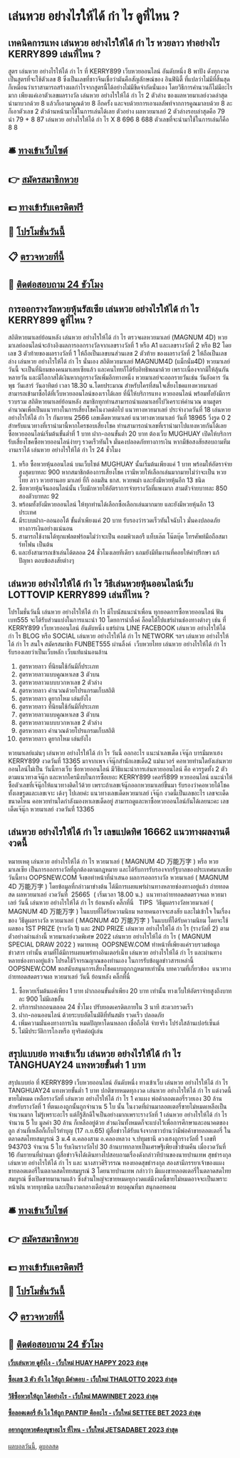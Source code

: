# เล่นหวย อย่างไรให้ได้ กํา ไร ดูที่ไหน ?
## เทคนิคการแทง เล่นหวย อย่างไรให้ได้ กํา ไร หวยลาว ทำอย่างไร KERRY899 เล่นที่ไหน ?
สูตร เล่นหวย อย่างไรให้ได้ กํา ไร ที่ KERRY899 เว็บหวยออนไลน์ อันดับหนึ่ง 8 พาปัง ดังทุกงวด เป็นสูตรที่จะใช้ตัวเลข 8 ซึ่งเป็นเลขที่ชาวจีนเชื่อว่ามันคือสัญลักษณ์ของ อินฟินิตี้ ที่แปลว่าไม่มีที่สิ้นสุด ก็เหมือนว่าเราสามารถสร้างผลกำไรจากสูตรนี้ได้อย่างไม่มีขีดจำกัดนั่นเอง โดยวิธีการคำนวนก็ไม่มีอะไรมาก เพียงแค่เอาตัวเลขผลรางวัล เล่นหวย อย่างไรให้ได้ กํา ไร 2 ตัวล่าง ของผลหวยมาเลย์งวดล่าสุดนำมาบวกด้วย 8 แล้วก็เอามาคูณด้วย 8 อีกครั้ง และจบด้วยการเอาผลลัพท์จากการคูณมาลบด้วย 8 ละก็เอาตัวเลข 2 ตัวด้านหน้ามาใช้ในการเล่นได้เลย
ตัวอย่าง ผลหวยมาเลย์ 2 ตัวล่างรอบล่าสุดคือ 79
นำ 79 + 8 87 เล่นหวย อย่างไรให้ได้ กํา ไร X 8 696 8 688
ตัวเลขที่จะนำมาใช้ในการเล่นก็คือ 8 8

## 🛎 [ทางเข้าเว็บไซต์](https://bit.ly/3BG5bNw)
## 👉 [สมัครสมาชิกหวย](https://bit.ly/3BG5bNw)
## 💵 [ทางเข้ารับเครดิตฟรี](https://bit.ly/3C3mvgS)
## 👑 [โปรโมชั่นวันนี้](https://bit.ly/3C3mvgS)
## 📋 [ตรวจหวยที่นี้](https://bit.ly/3C3mvgS)
## 📱 [ติดต่อสอบถาม 24 ชัวโมง](https://bit.ly/3C3mvgS)

## การออกรางวัลหวยหุ้นรัสเซีย เล่นหวย อย่างไรให้ได้ กํา ไร KERRY899 ดูที่ไหน ?
สถิติหวยมาเลย์ย้อนหลัง เล่นหวย อย่างไรให้ได้ กํา ไร ตรวจผลหวยมาเลย์ (MAGNUM 4D) หวยมาเลย์ออนไลน์จะอ้างอิงผลการออกรางวัลจากเลขรางวัลที่ 1 หรือ A1 และเลขรางวัลที่ 2 หรือ B2 โดยเลข 3 ตัวท้ายของผลรางวัลที่ 1 ให้ถือเป็นเลขบนส่วนเลข 2 ตัวท้าย ของผลรางวัลที่ 2 ให้ถือเป็นเลขล่าง เล่นหวย อย่างไรให้ได้ กํา ไร นั่นเอง
สถิติหวยมาเลย์ MAGNUM4D (แม็กนั่ม4D) หวยมาเลย์วันนี้ จะเป็นที่นิยมของคนมาเลยเซียแล้ว และคนไทยก็ได้รับอิทธิพลมาด้วย เพราะเนื่องจากมีให้ลุ้นกันหลายวัน และมีโอกาสได้เงินหากถูกรางวัลเพิ่มอีกทางหนึ่ง หวยมาเลย์จะออกรายวันเช่น วันอังคาร วันพุธ วันเสาร์ วันอาทิตย์ เวลา 18.30 น.โดยประมาณ สำหรับใครที่สนใจเสี่ยงโชคแทงหวยมาเลย์ สามารถเข้ามาซื้อได้ที่เว็บหวยออนไลน์ของเราได้เลย ที่นี่ให้บริการแทง หวยออนไลน์ พร้อมทั้งยังมีการรวบรวม สถิติหวยมาเลย์ย้อนหลัง สมาชิกทุกท่านสามารถนำผลมาเลย์ไปวิเคราะห์คำนวณ ตามสูตรคำนวณเพื่อเป็นแนวทางในการเสี่ยงโชคในงวดต่อไป
แนวทางหวยมาเลย์ ประจำงวดวันที่ 18 เล่นหวย อย่างไรให้ได้ กํา ไร กันยายน 2566 เลขเด็ดหวยมาเลย์ แนวทางหวยมาเลย์ วันที่ 18965 วิ่งรูด 0 2 สำหรับแนวทางที่เรานำมานี้หากใครชอบเสี่ยงโชค ท่านสามารถนำเลขที่เรานำมาไปแทงหวยกันได้เลย ซื้อหวยออนไลน์เริ่มต้นขั้นต่ำที่ 1 บาท ฝาก-ถอนขั้นต่ำ 20 บาท ต้องเว็บ MUGHUAY เปิดให้บริการรับเสี่ยงโชคซื้อหวยออนไลน์ง่ายๆ รวดเร็วทันใจ มั่นคงปลอดภัยทางการเงิน หากมีข้อสงสัยสอบถามทีมงานเราได้ เล่นหวย อย่างไรให้ได้ กํา ไร 24 ชั่วโมง
1. หรือ ซื้อหวยหุ้นออนไลน์ บนเว็บไซต์ MUGHUAY นั้นเริ่มต้นเพียงแค่ 1 บาท พร้อมให้อัตราจ่ายสูงสุดบาทละ 900 หากสมาชิกต้องการเสี่ยงโชค เรามีหวยให้เลือกเล่นมากมายไม่ว่าจะเป็น หวยไทย ลาว หวยฮานอย มาเลย์ ยี่กี ออมสิน ธกส. หวยพม่า และยังมีหวยหุ้นอีก 13 ชนิด
2. ซื้อหวยหุ้นจีนออนไลน์นั้น เว็บมักหวยให้อัตราการจ่ายรางวัลที่แพงมาก สามตัวจ่ายบาทละ 850 สองตัวบาทละ 92
3. พร้อมทั้งยังมีหวยออนไลน์ ให้ทุกท่านได้เลือกซื้อเลือกเล่นมากมาย และยังมีหวยหุ้นอีก 13 ประเทศ
4. มีระบบฝาก-ถอนออโต้ ขั้นต่ำเพียงแค่ 20 บาท รับรองว่ารวดเร็วทันใจฉับไว มั่นคงปลอดภัยทางการเงินอย่างแน่นอน
5. สามารถใช้งานได้ทุกแฟลตฟร์อมไม่ว่าจะเป็น คอมพิวเตอรื แท็บเล๊ต โน๊ตบุ๊ค โทรศัพท์มือถือสมาร์ทโฟน เป็นต้น
6. และยังสามารถเข้าเล่นได้ตลอด 24 ชั่วโมงเลยทีเดียว แถมยังมีทีมงานที่คอยให้คำปรึกษา แก้ปัญหา ตอบข้อสงสัยต่างๆ

## เล่นหวย อย่างไรให้ได้ กํา ไร วิธีเล่นหวยหุ้นออนไลน์เว็บ LOTTOVIP KERRY899 เล่นที่ไหน ?
โปรโมชั่นวันนี้ เล่นหวย อย่างไรให้ได้ กํา ไร มีโบนัสแนะนำเพื่อน ทุกยอดการซื้อหวยออนไลน์ ฟันเบท555 จะได้รับส่วนแบ่งในการแนะนำ 10 โดยการนำลิ้งค์ ล็อตโต้ไปแชร์ผ่านช่องทางต่างๆ เช่น ที่ KERRY899 เว็บหวยออนไลน์ อันดับหนึ่ง แชร์ผ่าน LINE FACEBOOK เล่นหวย อย่างไรให้ได้ กํา ไร BLOG หรือ SOCIAL เล่นหวย อย่างไรให้ได้ กํา ไร NETWORK ฯลฯ เล่นหวย อย่างไรให้ได้ กํา ไร สนใจ สมัครสมาชิก FUNBET555 ผ่านลิ้งค์  เว็บหวยไทย เล่นหวย อย่างไรให้ได้ กํา ไร รับรองเลยว่าเป็นเว็บหลัก เว็บแท้แน่นอนล้าน
1. สูตรหวยลาว ที่นิยมใช้กันมีกี่ประเภท
2. สูตรหวยลาวแบบคูณหาเลข 3 ตัวบน
3. สูตรหวยลาวแบบบวกหาเลข 2 ตัวล่าง
4. สูตรหวยลาว คำนวณด้วยโปรแกรมเก็บสถิติ
5. สูตรหวยลาว ดูยากไหม เล่นยังไง
6. สูตรหวยลาว ที่นิยมใช้กันมีกี่ประเภท
7. สูตรหวยลาวแบบคูณหาเลข 3 ตัวบน
8. สูตรหวยลาวแบบบวกหาเลข 2 ตัวล่าง
9. สูตรหวยลาว คำนวณด้วยโปรแกรมเก็บสถิติ
10. สูตรหวยลาว ดูยากไหม เล่นยังไง

หวยมาเลย์แม่นๆ เล่นหวย อย่างไรให้ได้ กํา ไร วันนี้ ออกอะไร แนะนำเลขเด็ด เจ๊นุ๊ก บารมีมหาเฮง KERRY899 งวดวันที่ 13365 มาจากเพจ เจ๊นุ๊กสำนักเลขเด็ด2 แม่นเวอร์ คอหวยท่านใดยังเล่นหวยออนไลน์ไม่เป็น วันนี้ทางเว็บ ซื้อหวยออนไลน์ มีวิธิแนะนำการเล่นหวยออนไลน์ คือ ควรรูดทั้ง 2 ตัวตามแนวทางเจ๊นุ๊ก และหากใครมีงบในการซื้อเยอะ KERRY899 เคอร์รี่899 หวยออนไลน์ แนะนำให้ซื้อตัวเลขที่เจ๊นุ๊กให้แนวทางติดไว้ด้วย เพราะถ้าเลขเจ้นุ๊กออกหวยมาเลย์ขึ้นมา รับรองว่าคอหวยได้โชคทั้งเลขรูดและเลขเจาะ เด้งๆ ไปเลยค่ะ แนวทางเลขเด็ดหวยมาเลย์ เจ๊นุ๊ก งวดนี้เป็นเลขอะไร เลขจะเด็ดขนาดไหน คอหวยท่านใดกำลังมองหาเลขเด็ดอยู่ สามารถดูและหาซื้อหวยออนไลน์กันได้เลยนะคะ
เลขเด็ดเจ๊นุ๊ก หวยมาเลย์ งวดวันที่ 13365

## เล่นหวย อย่างไรให้ได้ กํา ไร เลขแปดทิศ 16662 แนวทางผลงานดีงวดนี้
หมายเหตุ เล่นหวย อย่างไรให้ได้ กํา ไร หวยมาเลย์ ( MAGNUM 4D 万能万字 ) หรือ หวยมาเลเซีย เป็นการออกรางวัลที่ถูกต้องตามกฎหมาย และได้รับการรับรองจากรัฐบาลของประเทศมาเลเชีย
วันนี้ทาง OOPSNEW.COM จึงขอทำหน้าที่นำเสนอ ผลการออกรางวัล หวยมาเลย์ ( MAGNUM 4D 万能万字 ) โดยข้อมูลที่กล่าวมาข่างต้น ได้มีการเผยแพร่ผ่านทางหลายช่องทางอยู่แล้ว
ถ่ายทอดสด ผลหวยมาเลย์ งวดวันที่  25665  ( เริ่มเวลา 18.00 น.)
 แนวทางถ่ายทอดสดตรวจผล หวยมาเลย์ วันนี้ เล่นหวย อย่างไรให้ได้ กํา ไร ย้อนหลัง คลิ๊กที่นี่  
TIPS  วิธีดูผลรางวัลหวยมาเลย์ ( MAGNUM 4D 万能万字 ) ในแบบที่ได้รับความนิยม
หลายคนอาจจะสงสัย และไม่เข้าใจ ในเรื่องของ วิธีดูผลรางวัล หวยมาเลย์ ( MAGNUM 4D 万能万字 ) ในแบบที่ได้รับความนิยม โดยจะใช้ผลของ 1ST PRIZE (รางวัล 1) และ 2ND PRIZE เล่นหวย อย่างไรให้ได้ กํา ไร (รางวัลที่ 2) ตามตัวอย่างด่านล่างนี้
หวยมาเลย์งวดพิเศษ 2022 เล่นหวย อย่างไรให้ได้ กํา ไร ( MAGNUM SPECIAL DRAW 2022 )
หมายเหตุ  OOPSNEW.COM ทำหน้าที่เพียงแค่รวบรวมข้อมูล ข่าวสาร เท่านั้น ตามที่ได้มีการเผยแพร่ทางอินเตอร์เน็ท เล่นหวย อย่างไรให้ได้ กํา ไร และผ่านทางหลายช่องทางอยู่แล้ว โปรดใช้วิจารณญาณของท่านเอง ในการรับข้อมูลข่าวสารเหล่านี้ OOPSNEW.COM ขอสนับสนุนการเสี่ยงโชคแบบถูกกฎหมายเท่านั้น
บทความที่เกี่ยวข้อง
 แนวทางถ่ายทอดสดตรวจผล หวยมาเลย์ วันนี้ ย้อนหลัง คลิ๊กที่นี่  
1. ซื้อหวยเริ่มต้นแค่เพียง 1 บาท ฝากถอนขั้นต่ำเพียง 20 บาท เท่านั้น ทางเว็บให้อัตราจ่ายสูงถึงบาทละ 900 ไม่มีเลขอั้น
2. บริการฝากถอนตลอด 24 ชั่วโมง ปรับยอดเครดิตภายใน 3 นาที สะดวกรวดเร็ว
3. ฝาก-ถอนออนไลน์ ด้วยระบบอัตโนมัติที่ทันสมัย รวดเร็ว ปลอดภัย
4. เพิ่มความมั่นคงทางการเงิน หมดปัญหาโดนหลอก เชื่อถือได้ จ่ายจริง โปร่งใสล้านเปอร์เซ็นต์
5. ไม่มีประวัติการโกงหรือ ทุจริตต่อผู้เล่น

## สรุปแบบย่อ ทางเข้าเว็บ เล่นหวย อย่างไรให้ได้ กํา ไร TANGHUAY24 แทงหวยขั้นต่ำ 1 บาท
สรุปแบบย่อ ที่ KERRY899 เว็บหวยออนไลน์ อันดับหนึ่ง ทางเข้าเว็บ เล่นหวย อย่างไรให้ได้ กํา ไร TANGHUAY24 แทงหวยขั้นต่ำ 1 บาท ปกติขายหมดทุกงวด เล่นหวย อย่างไรให้ได้ กํา ไร แต่งวดนี้ขายไม่หมด เหลือรางวัลที่ เล่นหวย อย่างไรให้ได้ กํา ไร 1 คาแผง พ่อค้าลอตเตอรี่รวยเอง 30 ล้าน
สำหรับรางวัลที่ 1 ที่ตนเองถูกนั้นถูกจำนวน 5 ใบ นั้น ในงวดที่ผ่านมาลอตเตอรี่ขายไม่หมดเหลือเป็นจำนวนมาก ไม่รู้เพราะอะไร แต่ก็รู้สึกดีใจเป็นอย่างมากเพราะรางวัลที่ 1 เล่นหวย อย่างไรให้ได้ กํา ไร จำนวน 5 ใบ มูลค่า 30 ล้าน ก็เหลืออยู่ด้วย ส่วนเงินทั้งหมดก็จะแบ่งไว้เพื่อการศึกษาและอนาคตของลูก ส่วนที่เหลือก็เก็บไว้ทำบุญ
(17 ก.ย.65) ผู้สื่อข่าวได้รับแจ้งจากชาวบ้านว่ามีพ่อค้าขายลอตเตอรี่ ในตลาดสดไทยสมบูรณ์ 3 ม.4 ต.คลองสาม อ.คลองหลวง จ.ปทุมธานี ดวงเฮงถูกรางวัลที่ 1 เลขที 943703 จำนวน 5 ใบ รับเงินรางวัลไป 30 ล้านบาทกลายเป็นเศรษฐีเพียงชั่วข้ามคืน เมื่องวดวันที่ 16 กันยายนที่ผ่านมา
ผู้สื่อข่าวจึงได้เดินทางไปสอบถามเรื่องดังกล่าวทีบ้านของนายปานเทพ สุขธำรงกุล เล่นหวย อย่างไรให้ได้ กํา ไร และ นางสาวศิริวรรณ ทองยอดสุขธำรงกุล สองสามีภรรยาเจ้าของแผงขายลอตเตอรี่ในตลาดสดไทยสมบูรณ์ 3 โดยนายปานเทพ กล่าวว่า มีแผงขายลอตเตอรี่ในตลาดสดไทยสมบูรณ์ ซึ่งเปิดขายมานานแล้ว ซึ่งส่วนใหญ่จะขายหมดทุกงวดแต่มีงวดนี้ขายไม่หมดอาจจะเป็นเพราะหน้าฝน หวยทุกชนิด และเป็นงวดกลางเดือนด้วย
ขอบคุณที่มา สนุกดอทคอม

## 🛎 [ทางเข้าเว็บไซต์](https://bit.ly/3BG5bNw)
## 👉 [สมัครสมาชิกหวย](https://bit.ly/3BG5bNw)
## 💵 [ทางเข้ารับเครดิตฟรี](https://bit.ly/3C3mvgS)
## 👑 [โปรโมชั่นวันนี้](https://bit.ly/3C3mvgS)
## 📋 [ตรวจหวยที่นี้](https://bit.ly/3C3mvgS)
## 📱 [ติดต่อสอบถาม 24 ชัวโมง](https://bit.ly/3C3mvgS)

#### [เว็บเล่นหวย ดูยังไง - เว็บใหม่ HUAY HAPPY 2023 ล่าสุด](https://atom.io/themes/เว็บเล่นหวย%20ดูยังไง%20-%20เว็บใหม่%20huay%20happy%202023%20ล่าสุด)
#### [ซื้อเลข 3 ตัว ยัง ไง ให้ถูก มีคำตอบ - เว็บใหม่ THAILOTTO 2023 ล่าสุด](https://atom.io/themes/ซื้อเลข%203%20ตัว%20ยัง%20ไง%20ให้ถูก%20มีคำตอบ%20-%20เว็บใหม่%20thailotto%202023%20ล่าสุด)
#### [วิธีซื้อหวยให้ถูก ได้อย่างไร - เว็บใหม่ MAWINBET 2023 ล่าสุด](https://atom.io/themes/วิธีซื้อหวยให้ถูก%20ได้อย่างไร%20-%20เว็บใหม่%20mawinbet%202023%20ล่าสุด)
#### [ซื้อลอตเตอรี่ ยัง ไง ให้ถูก PANTIP คืออะไร - เว็บใหม่ SETTEE BET 2023 ล่าสุด](https://atom.io/themes/ซื้อลอตเตอรี่%20ยัง%20ไง%20ให้ถูก%20pantip%20คืออะไร%20-%20เว็บใหม่%20settee%20bet%202023%20ล่าสุด)
#### [อยากถูกหวยต้องบูชาอะไร ที่ไหน - เว็บใหม่ JETSADABET 2023 ล่าสุด](https://atom.io/themes/อยากถูกหวยต้องบูชาอะไร%20ที่ไหน%20-%20เว็บใหม่%20jetsadabet%202023%20ล่าสุด)

[ผลบอลวันนี้](https://siamsport.tv "ผลบอลวันนี้"), [ดูบอลสด](https://siamsport.tv/ดูบอลสด "ดูบอลสด")